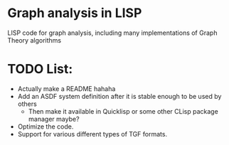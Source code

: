 # Graph analysis in LISP

LISP code for graph analysis, including many implementations of Graph Theory algorithms

# TODO List:

- Actually make a README hahaha
- Add an ASDF system definition after it is stable enough to be used by others
    - Then make it available in Quicklisp or some other CLisp package manager maybe?
- Optimize the code.
- Support for various different types of TGF formats.
